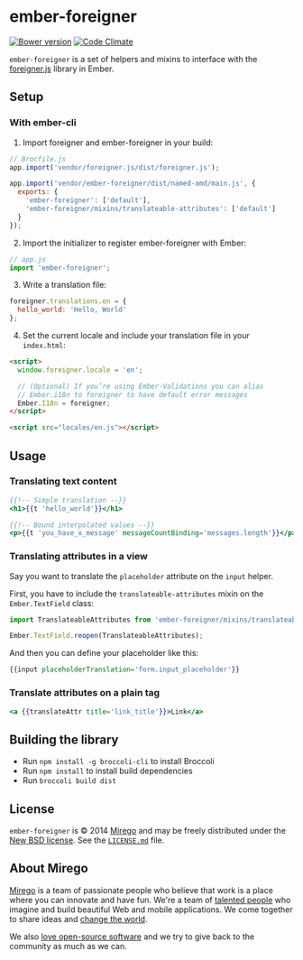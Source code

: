 # ember-foreigner

[![Bower version](https://badge.fury.io/bo/ember-foreigner.svg)](http://badge.fury.io/bo/ember-foreigner)
[![Code Climate](http://img.shields.io/codeclimate/github/mirego/ember-foreigner.svg)](https://codeclimate.com/github/mirego/ember-foreigner)

`ember-foreigner` is a set of helpers and mixins to interface with the [foreigner.js](https://github.com/mirego/foreigner.js) library in Ember.

## Setup

### With ember-cli

1. Import foreigner and ember-foreigner in your build:

  ```js
  // Brocfile.js
  app.import('vendor/foreigner.js/dist/foreigner.js');

  app.import('vendor/ember-foreigner/dist/named-amd/main.js', {
    exports: {
      'ember-foreigner': ['default'],
      'ember-foreigner/mixins/translateable-attributes': ['default']
    }
  });
  ```

2. Import the initializer to register ember-foreigner with Ember:

  ```js
  // app.js
  import 'ember-foreigner';
  ```

3. Write a translation file:

  ```js
  foreigner.translations.en = {
    hello_world: 'Hello, World'
  };
  ```

4. Set the current locale and include your translation file in your `index.html`:

  ```html
  <script>
    window.foreigner.locale = 'en';

    // (Optional) If you’re using Ember-Validations you can alias
    // Ember.i18n to foreigner to have default error messages
    Ember.I18n = foreigner;
  </script>

  <script src="locales/en.js"></script>
  ```

## Usage

### Translating text content

```hbs
{{!-- Simple translation --}}
<h1>{{t 'hello_world'}}</h1>

{{!-- Bound interpolated values --}}
<p>{{t 'you_have_x_message' messageCountBinding='messages.length'}}</p>
```

### Translating attributes in a view

Say you want to translate the `placeholder` attribute on the `input` helper.

First, you have to include the `translateable-attributes` mixin on the `Ember.TextField` class:

```js
import TranslateableAttributes from 'ember-foreigner/mixins/translateable-attributes';

Ember.TextField.reopen(TranslateableAttributes);
```

And then you can define your placeholder like this:

```hbs
{{input placeholderTranslation='form.input_placeholder'}}
```

### Translate attributes on a plain tag

```hbs
<a {{translateAttr title='link_title'}}>Link</a>
```

## Building the library

- Run `npm install -g broccoli-cli` to install Broccoli
- Run `npm install` to install build dependencies
- Run `broccoli build dist`

## License

`ember-foreigner` is © 2014 [Mirego](http://www.mirego.com) and may be freely distributed under the [New BSD license](http://opensource.org/licenses/BSD-3-Clause).
See the [`LICENSE.md`](https://github.com/mirego/ember-foreigner/blob/master/LICENSE.md) file.

## About Mirego

[Mirego](http://mirego.com) is a team of passionate people who believe that work is a place where you can innovate and have fun. We're a team of [talented people](http://life.mirego.com) who imagine and build beautiful Web and mobile applications. We come together to share ideas and [change the world](http://mirego.org).

We also [love open-source software](http://open.mirego.com) and we try to give back to the community as much as we can.
